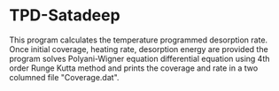 # TPD-Satadeep
This program calculates the temperature programmed desorption rate. Once initial coverage, heating rate, desorption energy are provided the program solves Polyani-Wigner equation differential equation using 4th order Runge Kutta method and prints the coverage and rate in a two columned file "Coverage.dat". 
